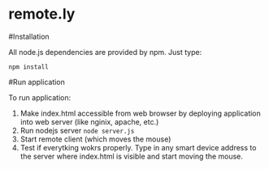 remote.ly
=============

#Installation

All node.js dependencies are provided by npm. Just type:

```
npm install
```

#Run application

To run application:
1. Make index.html accessible from web browser by deploying application into web server (like nginix, apache, etc.)
2. Run nodejs server `node server.js`
3. Start remote client (which moves the mouse)
4. Test if everytking wokrs properly. Type in any smart device address to the server where index.html is visible and start moving the mouse.
